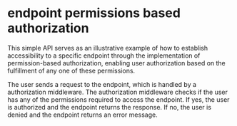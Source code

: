 # endpoint permissions based authorization

This simple API serves as an illustrative example of how to establish accessibility to a specific endpoint through the implementation of permission-based authorization, enabling user authorization based on the fulfillment of any one of these permissions.

The user sends a request to the endpoint, which is handled by a authorization middleware. The authorization middleware checks if the user has any of the permissions required to access the endpoint. If yes, the user is authorized and the endpoint returns the response. If no, the user is denied and the endpoint returns an error message.
